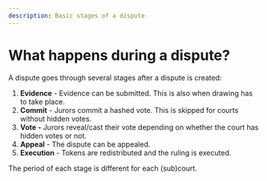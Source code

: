 ```yaml
---
description: Basic stages of a dispute
---
```


# What happens during a dispute?

A dispute goes through several stages after a dispute is created:

1. **Evidence** - Evidence can be submitted. This is also when drawing has to take place.
2. **Commit** - Jurors commit a hashed vote. This is skipped for courts without hidden votes.&#x20;
3. **Vote -** Jurors reveal/cast their vote depending on whether the court has hidden votes or not.&#x20;
4. **Appeal** -  The dispute can be appealed.&#x20;
5. **Execution** - Tokens are redistributed and the ruling is executed.

The period of each stage is different for each (sub)court.
